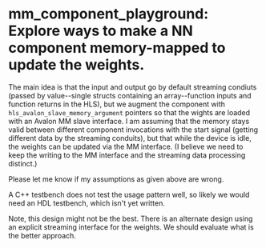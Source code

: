 # mm_component_playground:  Explore ways to make a NN component memory-mapped to update the weights.

The main idea is that the input and output go by default streaming condiuts (passed by value--single structs containing an array--function inputs and function returns in the HLS), but we augment the component with `hls_avalon_slave_memory_argument` pointers so that the wights are loaded with an Avalon MM slave interface. I am assuming that the memory stays valid between different component invocations with the start signal (getting different data by the streaming conduits), but that while the device is idle, the weights can be updated via the MM interface. (I believe we need to keep the writing to the MM interface and the streaming data processing distinct.)

Please let me know if my assumptions as given above are wrong.

A C++ testbench does not test the usage pattern well, so likely we would need an HDL testbench, which isn't yet written.

Note, this design might not be the best. There is an alternate design using an explicit streaming interface for the weights. We should evaluate what is the better approach.
